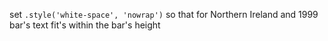 



set `.style('white-space', 'nowrap')` so that for Northern Ireland and 1999 bar's text fit's within the bar's height